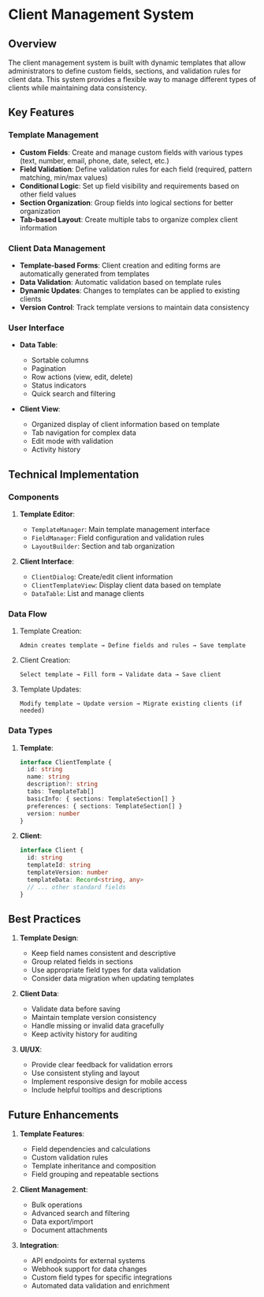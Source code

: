 # Client Management System

## Overview

The client management system is built with dynamic templates that allow administrators to define custom fields, sections, and validation rules for client data. This system provides a flexible way to manage different types of clients while maintaining data consistency.

## Key Features

### Template Management

- **Custom Fields**: Create and manage custom fields with various types (text, number, email, phone, date, select, etc.)
- **Field Validation**: Define validation rules for each field (required, pattern matching, min/max values)
- **Conditional Logic**: Set up field visibility and requirements based on other field values
- **Section Organization**: Group fields into logical sections for better organization
- **Tab-based Layout**: Create multiple tabs to organize complex client information

### Client Data Management

- **Template-based Forms**: Client creation and editing forms are automatically generated from templates
- **Data Validation**: Automatic validation based on template rules
- **Dynamic Updates**: Changes to templates can be applied to existing clients
- **Version Control**: Track template versions to maintain data consistency

### User Interface

- **Data Table**:
  - Sortable columns
  - Pagination
  - Row actions (view, edit, delete)
  - Status indicators
  - Quick search and filtering

- **Client View**:
  - Organized display of client information based on template
  - Tab navigation for complex data
  - Edit mode with validation
  - Activity history

## Technical Implementation

### Components

1. **Template Editor**:
   - `TemplateManager`: Main template management interface
   - `FieldManager`: Field configuration and validation rules
   - `LayoutBuilder`: Section and tab organization

2. **Client Interface**:
   - `ClientDialog`: Create/edit client information
   - `ClientTemplateView`: Display client data based on template
   - `DataTable`: List and manage clients

### Data Flow

1. Template Creation:
   ```
   Admin creates template → Define fields and rules → Save template
   ```

2. Client Creation:
   ```
   Select template → Fill form → Validate data → Save client
   ```

3. Template Updates:
   ```
   Modify template → Update version → Migrate existing clients (if needed)
   ```

### Data Types

1. **Template**:
   ```typescript
   interface ClientTemplate {
     id: string
     name: string
     description?: string
     tabs: TemplateTab[]
     basicInfo: { sections: TemplateSection[] }
     preferences: { sections: TemplateSection[] }
     version: number
   }
   ```

2. **Client**:
   ```typescript
   interface Client {
     id: string
     templateId: string
     templateVersion: number
     templateData: Record<string, any>
     // ... other standard fields
   }
   ```

## Best Practices

1. **Template Design**:
   - Keep field names consistent and descriptive
   - Group related fields in sections
   - Use appropriate field types for data validation
   - Consider data migration when updating templates

2. **Client Data**:
   - Validate data before saving
   - Maintain template version consistency
   - Handle missing or invalid data gracefully
   - Keep activity history for auditing

3. **UI/UX**:
   - Provide clear feedback for validation errors
   - Use consistent styling and layout
   - Implement responsive design for mobile access
   - Include helpful tooltips and descriptions

## Future Enhancements

1. **Template Features**:
   - Field dependencies and calculations
   - Custom validation rules
   - Template inheritance and composition
   - Field grouping and repeatable sections

2. **Client Management**:
   - Bulk operations
   - Advanced search and filtering
   - Data export/import
   - Document attachments

3. **Integration**:
   - API endpoints for external systems
   - Webhook support for data changes
   - Custom field types for specific integrations
   - Automated data validation and enrichment
